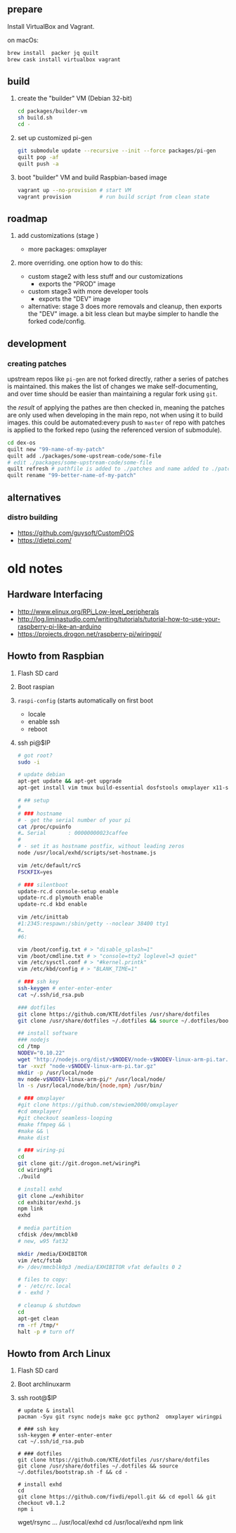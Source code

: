 ## prepare

Install VirtualBox and Vagrant.

on macOs:

```sh
brew install  packer jq quilt
brew cask install virtualbox vagrant
```

## build

1. create the "builder" VM (Debian 32-bit)

   ```sh
   cd packages/builder-vm
   sh build.sh
   cd -
   ```

4. set up customized pi-gen

   ```sh
   git submodule update --recursive --init --force packages/pi-gen
   quilt pop -af
   quilt push -a
   ```

3. boot "builder" VM and build Raspbian-based image

   ```sh
   vagrant up --no-provision # start VM
   vagrant provision         # run build script from clean state
   ```

## roadmap

1. add customizations (stage )

   - more packages: omxplayer

2. more overriding. one option how to do this:
   - custom stage2 with less stuff and our customizations
     - exports the "PROD" image
   - custom stage3 with more developer tools
     - exports the "DEV" image
   - alternative: stage 3 does more removals and cleanup, then exports the "DEV" image. a bit less clean but maybe simpler to handle the forked code/config.

## development

### creating patches

upstream repos like `pi-gen` are not forked directly,
rather a series of patches is maintained.
this makes the list of changes we make self-documenting,
and over time should be easier than maintaining a regular fork using `git`.

the *result* of applying the pathes are then checked in,
meaning the patches are only used when developing in the main repo,
not when using it to build images.
this could be automated:every push to `master` of repo with patches
is applied to the forked repo (using the referenced version of submodule).

```sh
cd dex-os
quilt new "99-name-of-my-patch"
quilt add ./packages/some-upstream-code/some-file
# edit ./packages/some-upstream-code/some-file
quilt refresh # pathfile is added to ./patches and name added to ./patches/series 
quilt rename "99-better-name-of-my-patch"
```
## alternatives 

### distro building 

* https://github.com/guysoft/CustomPiOS
* https://dietpi.com/

# old notes

## Hardware Interfacing

- <http://www.elinux.org/RPi_Low-level_peripherals>
- <http://log.liminastudio.com/writing/tutorials/tutorial-how-to-use-your-raspberry-pi-like-an-arduino>
- <https://projects.drogon.net/raspberry-pi/wiringpi/>

## Howto from Raspbian

1.  Flash SD card
2.  Boot raspian
3.  `raspi-config` (starts automatically on first boot
    - locale
    - enable ssh
    - reboot
4.  ssh pi@\$IP

    ```sh
    # got root?
    sudo -i

    # update debian
    apt-get update && apt-get upgrade
    apt-get install vim tmux build-essential dosfstools omxplayer x11-server-utils

    # ## setup
    #
    # ### hostname
    # - get the serial number of your pi
    cat /proc/cpuinfo
    #… Serial		: 00000000023caffee
    #
    # - set it as hostname postfix, without leading zeros
    node /usr/local/exhd/scripts/set-hostname.js

    vim /etc/default/rcS
    FSCKFIX=yes

    # ### silentboot
    update-rc.d console-setup enable
    update-rc.d plymouth enable
    update-rc.d kbd enable

    vim /etc/inittab
    #1:2345:respawn:/sbin/getty --noclear 38400 tty1
    #…
    #6:

    vim /boot/config.txt # > "disable_splash=1"
    vim /boot/cmdline.txt # > "console=tty2 loglevel=3 quiet"
    vim /etc/sysctl.conf # > "#kernel.printk"
    vim /etc/kbd/config # > "BLANK_TIME=1"

    # ### ssh key
    ssh-keygen # enter-enter-enter
    cat ~/.ssh/id_rsa.pub

    ### dotfiles
    git clone https://github.com/KTE/dotfiles /usr/share/dotfiles
    git clone /usr/share/dotfiles ~/.dotfiles && source ~/.dotfiles/bootstrap.sh -f && cd -

    ## install software
    ### nodejs
    cd /tmp
    NODEV="0.10.22"
    wget "http://nodejs.org/dist/v$NODEV/node-v$NODEV-linux-arm-pi.tar.gz"
    tar -xvzf "node-v$NODEV-linux-arm-pi.tar.gz"
    mkdir -p /usr/local/node
    mv node-v$NODEV-linux-arm-pi/* /usr/local/node/
    ln -s /usr/local/node/bin/{node,npm} /usr/bin/

    # ### omxplayer
    #git clone https://github.com/stewiem2000/omxplayer
    #cd omxplayer/
    #git checkout seamless-looping
    #make ffmpeg && \
    #make && \
    #make dist

    # ### wiring-pi
    cd
    git clone git://git.drogon.net/wiringPi
    cd wiringPi
    ./build

    # install exhd
    git clone …/exhibitor
    cd exhibitor/exhd.js
    npm link
    exhd

    # media partition
    cfdisk /dev/mmcblk0
    # new, w95 fat32

    mkdir /media/EXHIBITOR
    vim /etc/fstab
    #> /dev/mmcblk0p3 /media/EXHIBITOR vfat defaults 0 2

    # files to copy:
    # - /etc/rc.local
    # - exhd ?

    # cleanup & shutdown
    cd
    apt-get clean
    rm -rf /tmp/*
    halt -p # turn off
    ```

## Howto from Arch Linux

1.  Flash SD card
2.  Boot archlinuxarm
3.  ssh root@\$IP

    ```shell
    # update & install
    pacman -Syu git rsync nodejs make gcc python2  omxplayer wiringpi

    # ### ssh key
    ssh-keygen # enter-enter-enter
    cat ~/.ssh/id_rsa.pub

    # ### dotfiles
    git clone https://github.com/KTE/dotfiles /usr/share/dotfiles
    git clone /usr/share/dotfiles ~/.dotfiles && source ~/.dotfiles/bootstrap.sh -f && cd -

    # install exhd
    cd
    git clone https://github.com/fivdi/epoll.git && cd epoll && git checkout v0.1.2
    npm i
    ```


    wget/rsync … /usr/local/exhd
    cd /usr/local/exhd
    npm link
    ```
